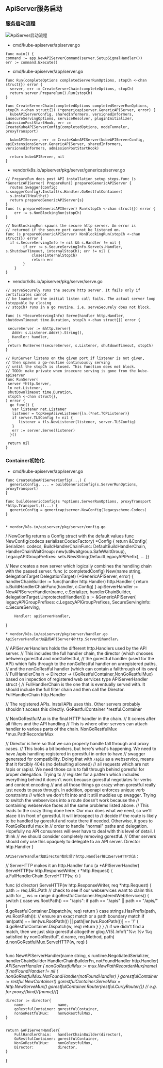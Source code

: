 ## ApiServer服务启动
### 服务启动流程
![ApiServer启动流程](/assets/apiserver-start-01.jpg)
* cmd/kube-apiserver/apiserver.go
```
func main() {
command := app.NewAPIServerCommand(server.SetupSignalHandler())
err := command.Execute()
```
* cmd/kube-apiserver/app/server.go

```
func Run(completeOptions completedServerRunOptions, stopCh <-chan struct{}) error {
  server, err := CreateServerChain(completeOptions, stopCh)
  return server.PrepareRun().Run(stopCh)
}

func CreateServerChain(completedOptions completedServerRunOptions, stopCh <-chan struct{}) (*genericapiserver.GenericAPIServer, error) {
  kubeAPIServerConfig, sharedInformers, versionedInformers, insecureServingOptions, serviceResolver, pluginInitializer, admissionPostStartHook, err := CreateKubeAPIServerConfig(completedOptions, nodeTunneler, proxyTransport)

  kubeAPIServer, err := CreateKubeAPIServer(kubeAPIServerConfig, apiExtensionsServer.GenericAPIServer, sharedInformers, versionedInformers, admissionPostStartHook)

  return kubeAPIServer, nil
}
```
* vendor/k8s.io/apiserver/pkg/server/genericapiserver.go

```
// PrepareRun does post API installation setup steps.func (s *GenericAPIServer) PrepareRun() preparedGenericAPIServer {
  routes.Swagger{Config: s.swaggerConfig}.Install(s.Handler.GoRestfulContainer)
  s.installHealthz()
  return preparedGenericAPIServer{s}
}
func (s preparedGenericAPIServer) Run(stopCh <-chan struct{}) error {
	err := s.NonBlockingRun(stopCh)
}

// NonBlockingRun spawns the secure http server. An error is
// returned if the secure port cannot be listened on.
func (s preparedGenericAPIServer) NonBlockingRun(stopCh <-chan struct{}) error {
  if s.SecureServingInfo != nil && s.Handler != nil {
		if err := s.SecureServingInfo.Serve(s.Handler, s.ShutdownTimeout, internalStopCh); err != nil {
			close(internalStopCh)
			return err
		}
	}
}
```
* vendor/k8s.io/apiserver/pkg/server/serve.go

```
// serveSecurely runs the secure http server. It fails only if certificates cannot
// be loaded or the initial listen call fails. The actual server loop (stoppable by closing
// stopCh) runs in a go routine, i.e. serveSecurely does not block.

func (s *SecureServingInfo) Serve(handler http.Handler, shutdownTimeout time.Duration, stopCh <-chan struct{}) error {

 secureServer := &http.Server{
   Addr: s.Listener.Addr().String(),
   Handler: handler,
 }
 return RunServer(secureServer, s.Listener, shutdownTimeout, stopCh)
}

// RunServer listens on the given port if listener is not given,
// then spawns a go-routine continuously serving
// until the stopCh is closed. This function does not block.
// TODO: make private when insecure serving is gone from the kube-apiserver
func RunServer(
 server *http.Server,
 ln net.Listener,
 shutDownTimeout time.Duration,
 stopCh <-chan struct{},
) error {
  go func() {
   var listener net.Listener
   listener = tcpKeepAliveListener{ln.(*net.TCPListener)}
   if server.TLSConfig != nil {
      listener = tls.NewListener(listener, server.TLSConfig)
   }
   err := server.Serve(listener)
  }()

 return nil
}

```

### Container初始化
* cmd/kube-apiserver/app/server.go
```
func CreateKubeAPIServerConfig(...) {
  genericConfig, ... = buildGenericConfig(s.ServerRunOptions, proxyTransport)
}

func buildGenericConfig(s *options.ServerRunOptions, proxyTransport *http.Transport,)(...) {
  genericConfig = genericapiserver.NewConfig(legacyscheme.Codecs)
}


* vendor/k8s.io/apiserver/pkg/server/config.go

```
/ NewConfig returns a Config struct with the default values
func NewConfig(codecs serializer.CodecFactory) *Config {
 return &Config{
 Serializer: codecs,
 BuildHandlerChainFunc: DefaultBuildHandlerChain,
 HandlerChainWaitGroup: new(utilwaitgroup.SafeWaitGroup),
 LegacyAPIGroupPrefixes: sets.NewString(DefaultLegacyAPIPrefix),
 ... }}


// New creates a new server which logically combines the handling chain with the passed server.
func (c completedConfig) New(name string, delegationTarget DelegationTarget) (*GenericAPIServer, error) {
  handlerChainBuilder := func(handler http.Handler) http.Handler {
		return c.BuildHandlerChainFunc(handler, c.Config)
  }
  apiServerHandler := NewAPIServerHandler(name, c.Serializer, handlerChainBuilder, delegationTarget.UnprotectedHandler())
  s := &GenericAPIServer{
		legacyAPIGroupPrefixes: c.LegacyAPIGroupPrefixes,
		SecureServingInfo: c.SecureServing,

		Handler: apiServerHandler,
   }
```
* vendor/k8s.io/apiserver/pkg/server/handler.go
ApiServerHandler为最终APIServer中http.Server的handler。

```
// APIServerHandlers holds the different http.Handlers used by the API server.
// This includes the full handler chain, the director (which chooses between gorestful and nonGoRestful,
// the gorestful handler (used for the API) which falls through to the nonGoRestful handler on unregistered paths,
// and the nonGoRestful handler (which can contain a fallthrough of its own)
// FullHandlerChain -> Director -> {GoRestfulContainer,NonGoRestfulMux} based on inspection of registered web services
type APIServerHandler struct {
 // FullHandlerChain is the one that is eventually served with. It should include the full filter chain and then call the Director.
 FullHandlerChain http.Handler

 // The registered APIs. InstallAPIs uses this. Other servers probably shouldn't access this directly.
 GoRestfulContainer *restful.Container

 // NonGoRestfulMux is the final HTTP handler in the chain.
 // It comes after all filters and the API handling
 // This is where other servers can attach handler to various parts of the chain.
 NonGoRestfulMux *mux.PathRecorderMux

 // Director is here so that we can properly handle fall through and proxy cases.
 // This looks a bit bonkers, but here's what's happening. We need to have /apis handling registered in gorestful in order to have
 // swagger generated for compatibility. Doing that with `/apis` as a webservice, means that it forcibly 404s (no defaulting allowed)
 // all requests which are not /apis or /apis/. We need those calls to fall through behind goresful for proper delegation. Trying to
 // register for a pattern which includes everything behind it doesn't work because gorestful negotiates for verbs and content encoding
 // and all those things go crazy when gorestful really just needs to pass through. In addition, openapi enforces unique verb constraints
 // which we don't fit into and it still muddies up swagger. Trying to switch the webservices into a route doesn't work because the
 // containing webservice faces all the same problems listed above. 
// This leads to the crazy thing done here. Our mux does what we need, so we'll place it in front of gorestful. It will introspect to
 // decide if the route is likely to be handled by goresful and route there if needed. Otherwise, it goes to PostGoRestful mux in
 // order to handle "normal" paths and delegation. Hopefully no API consumers will ever have to deal with this level of detail. I think
 // we should consider completely removing gorestful.
 // Other servers should only use this opaquely to delegate to an API server.
 Director http.Handler
}

```
APIServerHandler和Director都实现了http.Handler接口ServeHTTP方法：
```
// ServeHTTP makes it an http.Handler
func (a *APIServerHandler) ServeHTTP(w http.ResponseWriter, r *http.Request) {
 a.FullHandlerChain.ServeHTTP(w, r)
}

func (d director) ServeHTTP(w http.ResponseWriter, req *http.Request) {
 path := req.URL.Path
 // check to see if our webservices want to claim this path
 for _, ws := range d.goRestfulContainer.RegisteredWebServices() {
 switch {
   case ws.RootPath() == "/apis":
        if path == "/apis" || path == "/apis/" {  
             d.goRestfulContainer.Dispatch(w, req) 
 	     return
 	} 
   case strings.HasPrefix(path, ws.RootPath()):
 // ensure an exact match or a path boundary match
      if len(path) == len(ws.RootPath()) || path[len(ws.RootPath())] == '/' {
             d.goRestfulContainer.Dispatch(w, req)
             return
      }
  }
 } // if we didn't find a match, then we just skip gorestful altogether
  glog.V(5).Infof("%v: %v %q satisfied by nonGoRestful", d.name, req.Method, path)
  d.nonGoRestfulMux.ServeHTTP(w, req)
}

```

```
func NewAPIServerHandler(name string, s runtime.NegotiatedSerializer, handlerChainBuilder HandlerChainBuilderFn, notFoundHandler http.Handler) *APIServerHandler {
	nonGoRestfulMux := mux.NewPathRecorderMux(name)
	if notFoundHandler != nil {
		nonGoRestfulMux.NotFoundHandler(notFoundHandler)
	}
	gorestfulContainer := restful.NewContainer()
	gorestfulContainer.ServeMux = http.NewServeMux()
	gorestfulContainer.Router(restful.CurlyRouter{}) // e.g. for proxy/{kind}/{name}/{*}
	
	director := director{
		name:               name,
		goRestfulContainer: gorestfulContainer,
		nonGoRestfulMux:    nonGoRestfulMux,
	}


	return &APIServerHandler{
		FullHandlerChain:   handlerChainBuilder(director),
		GoRestfulContainer: gorestfulContainer,
		NonGoRestfulMux:    nonGoRestfulMux,
		Director:           director,
	}
}

```


